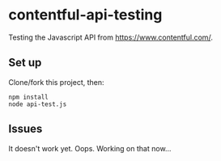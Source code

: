 contentful-api-testing
======================

Testing the Javascript API from https://www.contentful.com/.

## Set up

Clone/fork this project, then:

```
npm install
node api-test.js
```

## Issues

It doesn't work yet. Oops. Working on that now...
